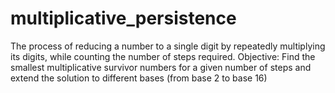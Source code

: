 # multiplicative_persistence
The process of reducing a number to a single digit by repeatedly multiplying its digits, while counting the number of steps required. Objective: Find the smallest multiplicative survivor numbers for a given number of steps and extend the solution to different bases (from base 2 to base 16)
